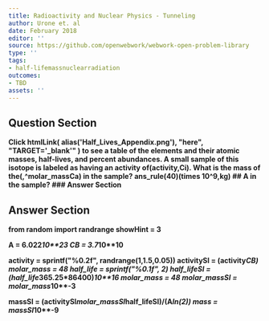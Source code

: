 ```yaml
---
title: Radioactivity and Nuclear Physics - Tunneling
author: Urone et. al
date: February 2018
editor: ''
source: https://github.com/openwebwork/webwork-open-problem-library
type: ''
tags:
- half-lifemassnuclearradiation
outcomes:
- TBD
assets: ''
---
```


## Question Section 

<b>
Click htmlLink( alias('Half_Lives_Appendix.png'), "here", "TARGET='_blank'" ) to see a table of the elements and their atomic masses, half-lives, and percent abundances.
A small sample of this isotope is labeled as having an activity of(activity,Ci). What is the mass of the(,^molar_massCa) in the sample? 
ans_rule(40)(times 10^9,kg)
## A
in the sample? 
### Answer Section


## Answer Section

from random import randrange
showHint = 3

A = 6.022*10**23
CB = 3.7*10**10

activity = sprintf("%0.2f", randrange(1,1.5,0.05))
activitySI = (activity*CB)
molar_mass = 48
half_life = sprintf("%0.1f", 2)
half_lifeSI = (half_life*365.25*86400)*10**16
molar_mass = 48
molar_massSI = molar_mass*10**-3

massSI = (activitySI*molar_massSI*half_lifeSI)/(A*ln(2))
mass = massSI*10**-9